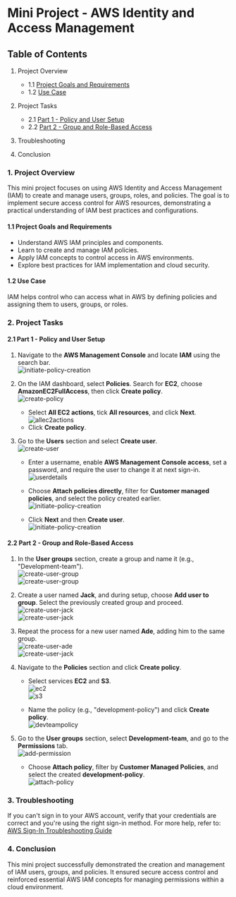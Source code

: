 # Mini Project - AWS Identity and Access Management

## Table of Contents

1. Project Overview  
   - 1.1 [Project Goals and Requirements](#11-project-goals-and-requirements)  
   - 1.2 [Use Case](#12-use-case)

2. Project Tasks  
   - 2.1 [Part 1 - Policy and User Setup](#21-part-1---policy-and-user-setup)  
   - 2.2 [Part 2 - Group and Role-Based Access](#22-part-2---group-and-role-based-access)

3. Troubleshooting  
4. Conclusion  


### 1. Project Overview

This mini project focuses on using AWS Identity and Access Management (IAM) to create and manage users, groups, roles, and policies. The goal is to implement secure access control for AWS resources, demonstrating a practical understanding of IAM best practices and configurations.

#### 1.1 Project Goals and Requirements

* Understand AWS IAM principles and components.
* Learn to create and manage IAM policies.
* Apply IAM concepts to control access in AWS environments.
* Explore best practices for IAM implementation and cloud security.

#### 1.2 Use Case

IAM helps control who can access what in AWS by defining policies and assigning them to users, groups, or roles.


### 2. Project Tasks

#### 2.1 Part 1 - Policy and User Setup

1. Navigate to the **AWS Management Console** and locate **IAM** using the search bar.  
   ![initiate-policy-creation](images/clickiam.png)

2. On the IAM dashboard, select **Policies**. Search for **EC2**, choose **AmazonEC2FullAccess**, then click **Create policy**.  
   ![create-policy](images/createpolicy.png)

   * Select **All EC2 actions**, tick **All resources**, and click **Next**.  
     ![allec2actions](images/allec2actions.png)
   * Click **Create policy**.

3. Go to the **Users** section and select **Create user**.  
   ![create-user](images/createuser.png)

   * Enter a username, enable **AWS Management Console access**, set a password, and require the user to change it at next sign-in.  
     ![userdetails](images/specifyuserdetails.png)

   * Choose **Attach policies directly**, filter for **Customer managed policies**, and select the policy created earlier.  
     ![initiate-policy-creation](images/attachpolicytouser.png)

   * Click **Next** and then **Create user**.  
     ![initiate-policy-creation](images/usercreatedsuccessfully.png)


#### 2.2 Part 2 - Group and Role-Based Access

1. In the **User groups** section, create a group and name it (e.g., "Development-team").  
   ![create-user-group](images/createusergroup.png)  
   ![create-user-group](images/usergroupcreated.png)

2. Create a user named **Jack**, and during setup, choose **Add user to group**. Select the previously created group and proceed.  
   ![create-user-jack](images/userjackcreatedsuccessfully.png)  
   ![create-user-jack](images/addusertogroup.png)

3. Repeat the process for a new user named **Ade**, adding him to the same group.  
   ![create-user-ade](images/clickcreateuserade.png)  
   ![create-user-jack](images/addusertogroup.png)

4. Navigate to the **Policies** section and click **Create policy**.  

   * Select services **EC2** and **S3**.  
     ![ec2](images/allec2actions2.png)  
     ![s3](images/alls3actions2.png)

   * Name the policy (e.g., "development-policy") and click **Create policy**.  
     ![devteampolicy](images/clickcreatedevelopmentteampolicy.png)

5. Go to the **User groups** section, select **Development-team**, and go to the **Permissions** tab.  
   ![add-permission](images/Addpermissions.png)

   * Choose **Attach policy**, filter by **Customer Managed Policies**, and select the created **development-policy**.  
     ![attach-policy](images/attachpolicy.png)


### 3. Troubleshooting

If you can't sign in to your AWS account, verify that your credentials are correct and you're using the right sign-in method. For more help, refer to:  
[AWS Sign-In Troubleshooting Guide](https://docs.aws.amazon.com/signin/latest/userguide/troubleshooting-sign-in-issues.html)


### 4. Conclusion

This mini project successfully demonstrated the creation and management of IAM users, groups, and policies. It ensured secure access control and reinforced essential AWS IAM concepts for managing permissions within a cloud environment.
